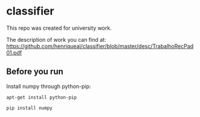 # classifier
This repo was created for university work.

The description of work you can find at: https://github.com/henriqueal/classifier/blob/master/desc/TrabalhoRecPad01.pdf

## Before you run
Install numpy through python-pip:
```
apt-get install python-pip
```
```
pip install numpy
```
